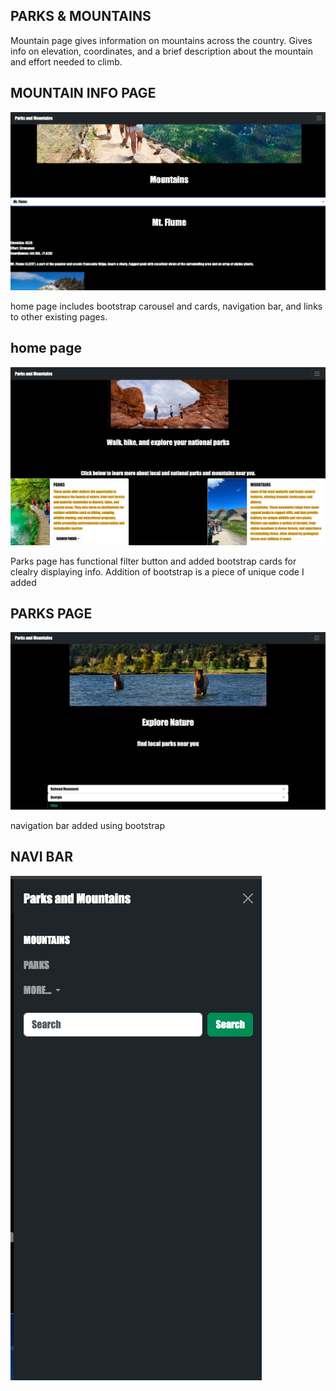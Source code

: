 ## PARKS & MOUNTAINS

Mountain page gives information on mountains across the country. Gives info on elevation, coordinates, and a brief description about the mountain and effort needed to climb.
## MOUNTAIN INFO PAGE
![mountains](image/mountain.png)

home page includes bootstrap carousel and cards, navigation bar, and links to other existing pages.
## home page
![home](image/etohome.png)

Parks page has functional filter button and added bootstrap cards for clealry displaying info. Addition of bootstrap is a piece of unique code I added
## PARKS PAGE
![parks](image/parks.png)

navigation bar added using bootstrap
## NAVI BAR
![nav](image/navi.png)




